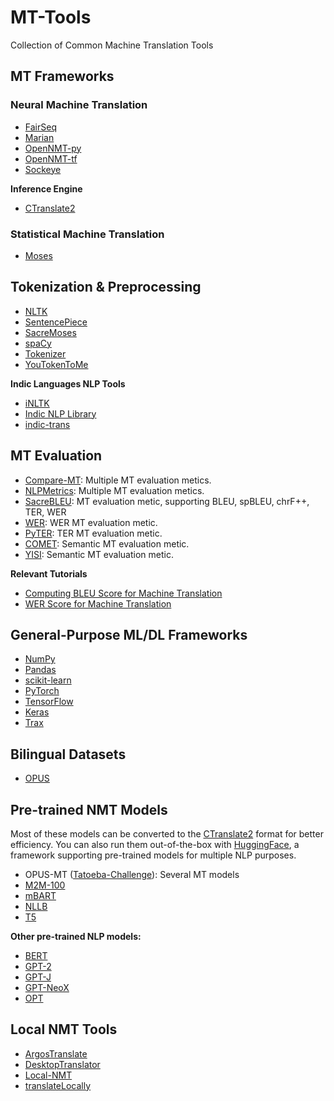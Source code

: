 # MT-Tools
Collection of Common Machine Translation Tools

## MT Frameworks

### Neural Machine Translation

* [FairSeq](https://github.com/pytorch/fairseq)
* [Marian](https://github.com/marian-nmt/marian)
* [OpenNMT-py](https://github.com/OpenNMT/OpenNMT-py)
* [OpenNMT-tf](https://github.com/OpenNMT/OpenNMT-tf)
* [Sockeye](https://github.com/awslabs/sockeye)

**Inference Engine**
* [CTranslate2](https://github.com/OpenNMT/CTranslate2)


### Statistical Machine Translation

* [Moses](http://www.statmt.org/moses/)


## Tokenization & Preprocessing

* [NLTK](https://www.nltk.org/)
* [SentencePiece](https://github.com/google/sentencepiece)
* [SacreMoses](https://github.com/alvations/sacremoses)
* [spaCy](https://spacy.io/)
* [Tokenizer](https://github.com/OpenNMT/Tokenizer)
* [YouTokenToMe](https://github.com/VKCOM/YouTokenToMe)


**Indic Languages NLP Tools**

* [iNLTK](https://github.com/goru001/inltk)
* [Indic NLP Library](http://anoopkunchukuttan.github.io/indic_nlp_library/)
* [indic-trans](https://github.com/libindic/indic-trans)


## MT Evaluation

* [Compare-MT](https://github.com/neulab/compare-mt): Multiple MT evaluation metics.
* [NLPMetrics](https://github.com/gcunhase/NLPMetrics):  Multiple MT evaluation metics.
* [SacreBLEU](https://github.com/mjpost/sacrebleu): MT evaluation metic, supporting BLEU, spBLEU, chrF++, TER, WER
* [WER](https://github.com/jitsi/jiwer): WER MT evaluation metic.
* [PyTER](https://pypi.org/project/pyter/0.2.2.1/): TER MT evaluation metic.
* [COMET](https://github.com/Unbabel/COMET): Semantic MT evaluation metic.
* [YISI](https://github.com/chikiulo/yisi): Semantic MT evaluation metic.

**Relevant Tutorials**

* [Computing BLEU Score for Machine Translation](https://blog.machinetranslation.io/compute-bleu-score/)
* [WER Score for Machine Translation](https://blog.machinetranslation.io/compute-wer-score/)


## General-Purpose ML/DL Frameworks

* [NumPy](https://github.com/numpy/numpy)
* [Pandas](https://github.com/pandas-dev/pandas)
* [scikit-learn](https://scikit-learn.org/stable/)
* [PyTorch](https://pytorch.org/)
* [TensorFlow](https://www.tensorflow.org/)
* [Keras](https://keras.io/)
* [Trax](https://github.com/google/trax)


## Bilingual Datasets

* [OPUS](http://opus.nlpl.eu/)


## Pre-trained NMT Models

Most of these models can be converted to the [CTranslate2](https://github.com/OpenNMT/CTranslate2) format for better efficiency. You can also run them out-of-the-box with [HuggingFace](https://huggingface.co/), a framework supporting pre-trained models for multiple NLP purposes.

* OPUS-MT ([Tatoeba-Challenge](https://github.com/Helsinki-NLP/Tatoeba-Challenge/tree/master/models)): Several MT models
* [M2M-100](https://github.com/facebookresearch/fairseq/tree/main/examples/m2m_100)
* [mBART](https://github.com/facebookresearch/fairseq/tree/main/examples/mbart)
* [NLLB](https://github.com/facebookresearch/fairseq/tree/nllb)
* [T5](https://github.com/google-research/text-to-text-transfer-transformer)

**Other pre-trained NLP models:**

* [BERT](https://github.com/google-research/bert)
* [GPT-2](https://github.com/openai/gpt-2)
* [GPT-J](https://github.com/kingoflolz/mesh-transformer-jax/#gpt-j-6b)
* [GPT-NeoX](https://github.com/EleutherAI/gpt-neox)
* [OPT](https://github.com/facebookresearch/metaseq)


## Local NMT Tools

* [ArgosTranslate](https://github.com/argosopentech/argos-translate)
* [DesktopTranslator](https://github.com/ymoslem/DesktopTranslator)
* [Local-NMT](https://github.com/fantinuoli/Local-NMT)
* [translateLocally](https://github.com/XapaJIaMnu/translateLocally)







